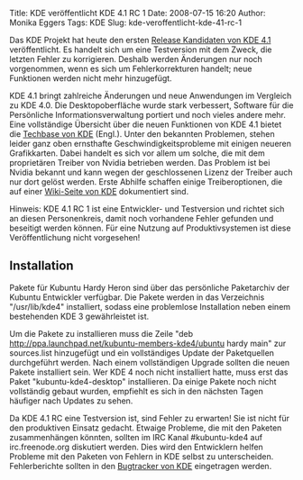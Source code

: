 Title: KDE veröffentlicht KDE 4.1 RC 1
Date: 2008-07-15 16:20
Author: Monika Eggers
Tags: KDE
Slug: kde-veroffentlicht-kde-41-rc-1

Das KDE Projekt hat heute den ersten [Release Kandidaten von KDE
4.1](http://www.kde.org/announcements/announce-4.1-rc1.php "http://www.kde.org/announcements/announce-4.1-rc1.php")
veröffentlicht. Es handelt sich um eine Testversion mit dem Zweck, die
letzten Fehler zu korrigieren. Deshalb werden Änderungen nur noch
vorgenommen, wenn es sich um Fehlerkorrekturen handelt; neue Funktionen
werden nicht mehr hinzugefügt.


KDE 4.1 bringt zahlreiche Änderungen und neue Anwendungen im Vergleich
zu KDE 4.0. Die Desktopoberfläche wurde stark verbessert, Software für
die Persönliche Informationsverwaltung portiert und noch vieles andere
mehr. Eine vollständige Übersicht über die neuen Funktionen von KDE 4.1
bietet die [Techbase von
KDE](http://techbase.kde.org/Schedules/KDE4/4.1_Release_Goals "http://techbase.kde.org/Schedules/KDE4/4.1_Release_Goals")
(Engl.). Unter den bekannten Problemen, stehen leider ganz oben
ernsthafte Geschwindigkeitsprobleme mit einigen neueren Grafikkarten.
Dabei handelt es sich vor allem um solche, die mit dem proprietären
Treiber von Nvidia betrieben werden. Das Problem ist bei Nvidia bekannt
und kann wegen der geschlossenen Lizenz der Treiber auch nur dort gelöst
werden. Erste Abhilfe schaffen einige Treiberoptionen, die auf einer
[Wiki-Seite von
KDE](http://techbase.kde.org/User:Lemma/GPU-Performance "http://techbase.kde.org/User:Lemma/GPU-Performance")
dokumentiert sind.


<!--break--><!--break-->

Hinweis: KDE 4.1 RC 1 ist eine Entwickler- und Testversion und richtet
sich an diesen Personenkreis, damit noch vorhandene Fehler gefunden und
beseitigt werden können. Für eine Nutzung auf Produktivsystemen ist
diese Veröffentlichung nicht vorgesehen!


Installation
------------


Pakete für Kubuntu Hardy Heron sind über das persönliche Paketarchiv der
Kubuntu Entwickler verfügbar. Die Pakete werden in das Verzeichnis
"/usr/lib/kde4" installiert, sodass eine problemlose Installation neben
einem bestehenden KDE 3 gewährleistet ist.


Um die Pakete zu installieren muss die Zeile "deb
<http://ppa.launchpad.net/kubuntu-members-kde4/ubuntu> hardy main" zur
sources.list hinzugefügt und ein vollständiges Update der Paketquellen
durchgeführt werden. Nach einem vollständigen Upgrade sollten die neuen
Pakete installiert sein. Wer KDE 4 noch nicht installiert hatte, muss
erst das Paket "kubuntu-kde4-desktop" installieren. Da einige Pakete
noch nicht vollständig gebaut wurden, empfiehlt es sich in den nächsten
Tagen häufiger nach Updates zu sehen.


Da KDE 4.1 RC eine Testversion ist, sind Fehler zu erwarten! Sie ist
nicht für den produktiven Einsatz gedacht. Etwaige Probleme, die mit den
Paketen zusammenhängen könnten, sollten im IRC Kanal \#kubuntu-kde4 auf
irc.freenode.org diskutiert werden. Dies wird den Entwicklern helfen
Probleme mit den Paketen von Fehlern in KDE selbst zu unterscheiden.
Fehlerberichte sollten in den [Bugtracker von
KDE](http://bugs.kde.org "http://bugs.kde.org") eingetragen werden.



